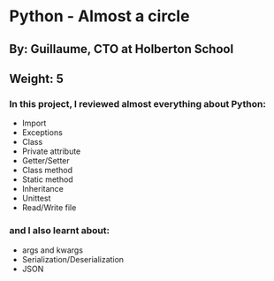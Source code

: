 # Python - Almost a circle

 ## By: Guillaume, CTO at Holberton School
 ## Weight: 5

 ### In this project, I reviewed almost everything about Python:

- Import
- Exceptions
- Class
- Private attribute
- Getter/Setter
- Class method
- Static method
- Inheritance
- Unittest
- Read/Write file

### and I also learnt about:
- args and kwargs
- Serialization/Deserialization
- JSON